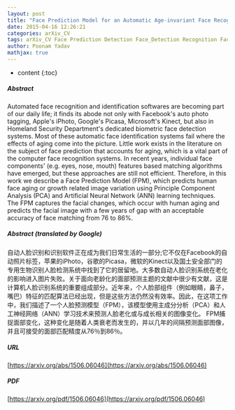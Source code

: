 ```yaml
---
layout: post
title: "Face Prediction Model for an Automatic Age-invariant Face Recognition System"
date: 2015-04-16 12:26:21
categories: arXiv_CV
tags: arXiv_CV Face Prediction Detection Face_Detection Recognition Face_Recognition
author: Poonam Yadav
mathjax: true
---
```


* content
{:toc}

##### Abstract
Automated face recognition and identification softwares are becoming part of our daily life; it finds its abode not only with Facebook's auto photo tagging, Apple's iPhoto, Google's Picasa, Microsoft's Kinect, but also in Homeland Security Department's dedicated biometric face detection systems. Most of these automatic face identification systems fail where the effects of aging come into the picture. Little work exists in the literature on the subject of face prediction that accounts for aging, which is a vital part of the computer face recognition systems. In recent years, individual face components' (e.g. eyes, nose, mouth) features based matching algorithms have emerged, but these approaches are still not efficient. Therefore, in this work we describe a Face Prediction Model (FPM), which predicts human face aging or growth related image variation using Principle Component Analysis (PCA) and Artificial Neural Network (ANN) learning techniques. The FPM captures the facial changes, which occur with human aging and predicts the facial image with a few years of gap with an acceptable accuracy of face matching from 76 to 86%.

##### Abstract (translated by Google)
自动人脸识别和识别软件正在成为我们日常生活的一部分;它不仅在Facebook的自动照片标签，苹果的iPhoto，谷歌的Picasa，微软的Kinect以及国土安全部门的专用生物识别人脸检测系统中找到了它的居留地。大多数自动人脸识别系统在老化的影响进入图片失败。关于面向老龄化的面部预测主题的文献中很少有文献，这是计算机人脸识别系统的重要组成部分。近年来，个人脸部组件（例如眼睛，鼻子，嘴巴）特征的匹配算法已经出现，但是这些方法仍然没有效率。因此，在这项工作中，我们描述了一个人脸预测模型（FPM），该模型使用主成分分析（PCA）和人工神经网络（ANN）学习技术来预测人脸老化或与成长相关的图像变化。 FPM捕捉面部变化，这种变化是随着人类衰老而发生的，并以几年的间隔预测面部图像，并且可接受的面部匹配精度从76％到86％。

##### URL
[https://arxiv.org/abs/1506.06046](https://arxiv.org/abs/1506.06046)

##### PDF
[https://arxiv.org/pdf/1506.06046](https://arxiv.org/pdf/1506.06046)

